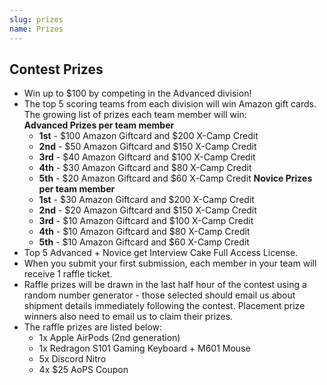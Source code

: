 ```yaml
---
slug: prizes
name: Prizes
---
```


## Contest Prizes

* Win up to $100 by competing in the Advanced division!
* The top 5 scoring teams from each division will win Amazon gift cards. The growing list of prizes each team member will win:
  <br>**Advanced Prizes per team member**
  * **1st** - $100 Amazon Giftcard and $200 X-Camp Credit
  * **2nd** - $50 Amazon Giftcard and $150 X-Camp Credit
  * **3rd** - $40 Amazon Giftcard and $100 X-Camp Credit
  * **4th** - $30 Amazon Giftcard and $80 X-Camp Credit
  * **5th** - $20 Amazon Giftcard and $60 X-Camp Credit
  **Novice Prizes per team member**
  * **1st** - $30 Amazon Giftcard and $200 X-Camp Credit
  * **2nd** - $20 Amazon Giftcard and $150 X-Camp Credit
  * **3rd** - $10 Amazon Giftcard and $100 X-Camp Credit
  * **4th** - $10 Amazon Giftcard and $80 X-Camp Credit
  * **5th** - $10 Amazon Giftcard and $60 X-Camp Credit
* Top 5 Advanced + Novice get Interview Cake Full Access License.
* When you submit your first submission, each member in your team will receive 1 raffle ticket.
* Raffle prizes will be drawn in the last half hour of the contest using a random number generator - those selected should email us about shipment details immediately following the contest. Placement prize winners also need to email us to claim their prizes.
* The raffle prizes are listed below:
  * 1x Apple AirPods (2nd generation)
  * 1x Redragon S101 Gaming Keyboard + M601 Mouse
  * 5x Discord Nitro
  * 4x $25 AoPS Coupon
